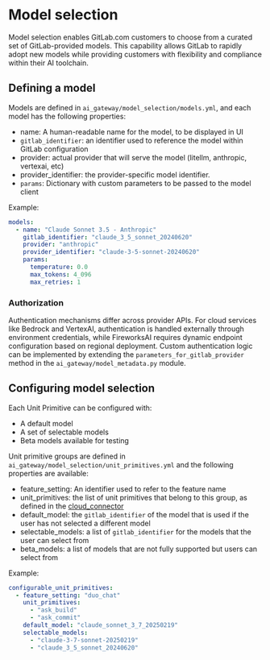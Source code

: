 # Model selection

Model selection enables GitLab.com customers to choose from a curated set of GitLab-provided models. This capability
allows GitLab to rapidly adopt new models while providing customers with flexibility and compliance within their AI
toolchain.

## Defining a model

Models are defined in `ai_gateway/model_selection/models.yml`, and each model has the following properties:

- name: A human-readable name for the model, to be displayed in UI
- `gitlab_identifier`: an identifier used to reference the model within GitLab configuration
- provider: actual provider that will serve the model (litellm, anthropic, vertexai, etc)
- provider_identifier: the provider-specific model identifier.
- `params`: Dictionary with custom parameters to be passed to the model client

Example:

```yaml
models:
  - name: "Claude Sonnet 3.5 - Anthropic"
    gitlab_identifier: "claude_3_5_sonnet_20240620"
    provider: "anthropic"
    provider_identifier: "claude-3-5-sonnet-20240620"
    params:
      temperature: 0.0
      max_tokens: 4_096
      max_retries: 1
```

### Authorization

Authentication mechanisms differ across provider APIs. For cloud services like Bedrock and VertexAI, authentication is
handled externally through environment credentials, while FireworksAI requires dynamic endpoint configuration based on
regional deployment. Custom authentication logic can be implemented by extending the `parameters_for_gitlab_provider`
method in the `ai_gateway/model_metadata.py` module.

## Configuring model selection

Each Unit Primitive can be configured with:

- A default model
- A set of selectable models
- Beta models available for testing

Unit primitive groups are defined in `ai_gateway/model_selection/unit_primitives.yml` and the following properties are
available:

- feature_setting: An identifier used to refer to the feature name
- unit_primitives: the list of unit primitives that belong to this group, as defined in
  the [cloud_connector](https://gitlab.com/gitlab-org/cloud-connector/gitlab-cloud-connector/-/blob/main/src/python/gitlab_cloud_connector/gitlab_features.py#L19)
- default_model: the `gitlab_identifier` of the model that is used if the user has not selected a different model
- selectable_models: a list of `gitlab_identifier` for the models that the user can select from
- beta_models: a list of models that are not fully supported but users can select from

Example:

```yaml
configurable_unit_primitives:
  - feature_setting: "duo_chat"
    unit_primitives:
      - "ask_build"
      - "ask_commit"
    default_model: "claude_sonnet_3_7_20250219"
    selectable_models:
      - "claude-3-7-sonnet-20250219"
      - "claude_3_5_sonnet_20240620"
```
